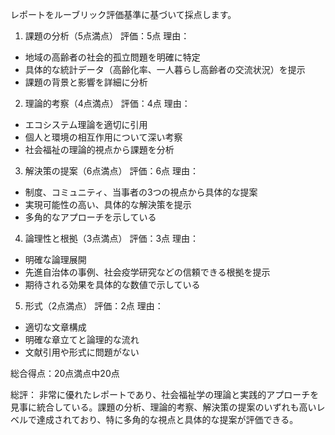 レポートをルーブリック評価基準に基づいて採点します。

1. 課題の分析（5点満点）
評価：5点
理由：
- 地域の高齢者の社会的孤立問題を明確に特定
- 具体的な統計データ（高齢化率、一人暮らし高齢者の交流状況）を提示
- 課題の背景と影響を詳細に分析

2. 理論的考察（4点満点）
評価：4点
理由：
- エコシステム理論を適切に引用
- 個人と環境の相互作用について深い考察
- 社会福祉の理論的視点から課題を分析

3. 解決策の提案（6点満点）
評価：6点
理由：
- 制度、コミュニティ、当事者の3つの視点から具体的な提案
- 実現可能性の高い、具体的な解決策を提示
- 多角的なアプローチを示している

4. 論理性と根拠（3点満点）
評価：3点
理由：
- 明確な論理展開
- 先進自治体の事例、社会疫学研究などの信頼できる根拠を提示
- 期待される効果を具体的な数値で示している

5. 形式（2点満点）
評価：2点
理由：
- 適切な文章構成
- 明確な章立てと論理的な流れ
- 文献引用や形式に問題がない

総合得点：20点満点中20点

総評：
非常に優れたレポートであり、社会福祉学の理論と実践的アプローチを見事に統合している。課題の分析、理論的考察、解決策の提案のいずれも高いレベルで達成されており、特に多角的な視点と具体的な提案が評価できる。